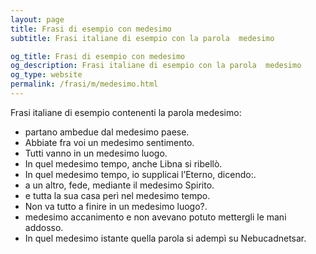 ```yaml
---
layout: page
title: Frasi di esempio con medesimo 
subtitle: Frasi italiane di esempio con la parola  medesimo

og_title: Frasi di esempio con medesimo 
og_description: Frasi italiane di esempio con la parola  medesimo
og_type: website
permalink: /frasi/m/medesimo.html
---
```


Frasi italiane di esempio contenenti la parola medesimo:


- partano ambedue dal medesimo paese.
- Abbiate fra voi un medesimo sentimento.
- Tutti vanno in un medesimo luogo.
- In quel medesimo tempo, anche Libna si ribellò.
- In quel medesimo tempo, io supplicai l’Eterno, dicendo:.
- a un altro, fede, mediante il medesimo Spirito.
- e tutta la sua casa perì nel medesimo tempo.
- Non va tutto a finire in un medesimo luogo?.
- medesimo accanimento e non avevano potuto mettergli le mani addosso.
- In quel medesimo istante quella parola si adempì su Nebucadnetsar.
